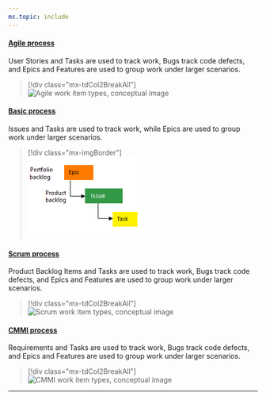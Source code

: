 ```yaml
---
ms.topic: include
---
```



#### [Agile process](#tab/agile-process) 

User Stories and Tasks are used to track work, Bugs track code defects, and Epics and Features are used to group work under larger scenarios. 

> [!div class="mx-tdCol2BreakAll"]
> ![Agile work item types, conceptual image](../../boards/work-items/guidance/_img/ALM_PT_Agile_WIT_Artifacts.png)  

#### [Basic process](#tab/basic-process) 

Issues and Tasks are used to track work, while Epics are used to group work under larger scenarios. 

> [!div class="mx-imgBorder"]  
> ![Basic work item types, conceptual image](../../boards/get-started/_img/about-boards/basic-process-epics-issues-tasks-2.png) 

#### [Scrum process](#tab/scrum-process) 

Product Backlog Items and Tasks are used to track work, Bugs track code defects, and Epics and Features are used to group work under larger scenarios. 

> [!div class="mx-tdCol2BreakAll"]
> ![Scrum work item types, conceptual image](../../boards/work-items/guidance/_img/ALM_PT_Scrum_WIT_Artifacts.png) 

#### [CMMI process](#tab/cmmi-process) 

Requirements and Tasks are used to track work, Bugs track code defects, and Epics and Features are used to group work under larger scenarios. 

> [!div class="mx-tdCol2BreakAll"]
> ![CMMI work item types, conceptual image](../../boards/work-items/guidance/_img/ALM_PT_CMMI_WIT_Artifacts.png)  

* * * 